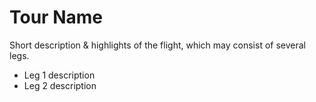 # Tour Name

Short description & highlights of the flight, which may consist of several legs.

* Leg 1 description
* Leg 2 description
